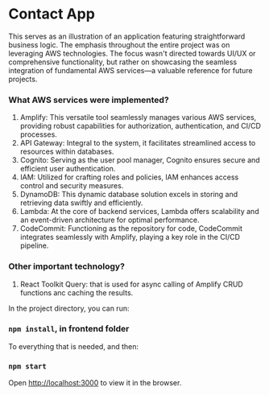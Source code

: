 # Contact App

This serves as an illustration of an application featuring straightforward business logic. The emphasis throughout the entire project was on leveraging AWS technologies. The focus wasn't directed towards UI/UX or comprehensive functionality, but rather on showcasing the seamless integration of fundamental AWS services—a valuable reference for future projects.

### What AWS services were implemented?

1. Amplify: This versatile tool seamlessly manages various AWS services, providing robust capabilities for authorization, authentication, and CI/CD processes.
2. API Gateway: Integral to the system, it facilitates streamlined access to resources within databases.
3. Cognito: Serving as the user pool manager, Cognito ensures secure and efficient user authentication.
4. IAM: Utilized for crafting roles and policies, IAM enhances access control and security measures.
5. DynamoDB: This dynamic database solution excels in storing and retrieving data swiftly and efficiently.
6. Lambda: At the core of backend services, Lambda offers scalability and an event-driven architecture for optimal performance.
7. CodeCommit: Functioning as the repository for code, CodeCommit integrates seamlessly with Amplify, playing a key role in the CI/CD pipeline.

### Other important technology?

1.  React Toolkit Query: that is used for async calling of Amplify CRUD functions anc caching the results.

In the project directory, you can run:

### `npm install`, in frontend folder

To everything that is needed, and then:

### `npm start`

Open [http://localhost:3000](http://localhost:3000) to view it in the browser.
